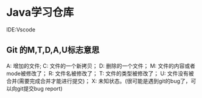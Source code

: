 # Java学习仓库
IDE:Vscode

## Git 的M,T,D,A,U标志意思
A: 增加的文件;
C: 文件的一个新拷贝；
D: 删除的一个文件；
M: 文件的内容或者mode被修改了；
R: 文件名被修改了；
T: 文件的类型被修改了；
U: 文件没有被合并(需要完成合并才能进行提交)；
X: 未知状态。(很可能是遇到git的bug了，可以向git提交bug report)
